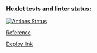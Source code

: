 ### Hexlet tests and linter status:
[![Actions Status](https://github.com/Nikimad/layout-designer-project-lvl3/workflows/hexlet-check/badge.svg)](https://github.com/Nikimad/layout-designer-project-lvl3/actions)

[Reference](https://www.figma.com/file/FCKtzaxDPU4pguKapIbdko/Hexlet-LayoutDesigner-Project.-Hexlet-Messenger)

[Deploy link](https://nikimad.github.io/layout-designer-project-lvl3/build/index.html)
